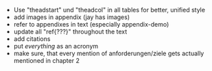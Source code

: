 - Use "theadstart" und "theadcol" in all tables for better, unified style
- add images in appendix (jay has images)
- refer to appendixes in text (especially appendix-demo)
- update all "ref{???}" throughout the text
- add citations
- put *everything* as an acronym
- make sure, that every mention of anforderungen/ziele gets actually mentioned in chapter 2